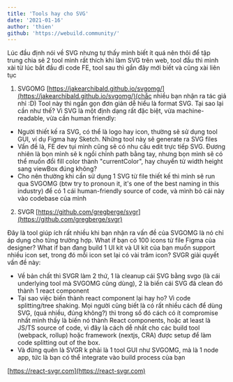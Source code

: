 ```yaml
---
title: 'Tools hay cho SVG'
date: '2021-01-16'
author: 'thien'
github: 'https://webuild.community/'
---
```


Lúc đầu định nói về SVG nhưng tự thấy mình biết ít quá nên thôi để tập trung chia sẻ 2 tool mình rất thích khi làm SVG trên web, tool đầu thì mình xài từ lúc bắt đầu đi code FE, tool sau thì gần đây mới biết và cũng xài liên tục

1. SVGOMG [https://jakearchibald.github.io/svgomg/](https://jakearchibald.github.io/svgomg/)(chắc nhiều bạn nhận ra tác giả nhỉ :D)
Tool này thì ngắn gọn đơn giản dễ hiểu là format SVG. Tại sao lại cần như thế? Vì SVG là một định dạng rất đặc biệt, vừa machine-readable, vừa cần human friendly:
- Người thiết kế ra SVG, có thể là logo hay icon, thường sẽ sử dụng tool GUI, ví dụ Figma hay Sketch. Những tool này sẽ generate ra SVG files
- Vấn đề là, FE dev tụi mình cũng sẽ có nhu cầu edit trực tiếp SVG. Đương nhiên là bọn mình sẽ k ngồi chỉnh path bằng tay, nhưng bọn mình sẽ có thể muốn đổi fill color thành "currentColor", hay chuyển từ width height sang viewBox đúng không?
- Cho nên thường khi cần sử dụng 1 SVG từ file thiết kế thì mình sẽ run qua SVGOMG (btw try to pronoun it, it's one of the best naming in this industry) để có 1 cái human-friendly source of code, và mình bỏ cái này vào codebase của mình
2. SVGR [https://github.com/gregberge/svgr](https://github.com/gregberge/svgr)

Đây là tool giúp ích rất nhiều khi bạn nhận ra vấn đề của SVGOMG là nó chỉ áp dụng cho từng trường hợp. What if bạn có 100 icons từ file Figma của designer? What if bạn đang build 1 UI kit và UI kit của bạn muốn support nhiều icon set, trong đó mỗi icon set lại có vài trăm icon? SVGR giải quyết vấn đề này:
- Về bản chất thì SVGR làm 2 thứ, 1 là cleanup cái SVG bằng svgo (là cái underlying tool mà SVGOMG cũng dùng), 2 là biến cái SVG đã clean đó thành 1 react component
- Tại sao việc biến thành react component lại hay ho? Vì code splitting/tree shaking. Mọi người cũng biết là có rất nhiều cách để dùng SVG, (quá nhiều, đúng không?) thì trong số đó cách có ít compromise nhất mình thấy là biến nó thành React components, hoặc at least là JS/TS source of code, vì đây là cách dễ nhất cho các build tool (webpack, rollup) hoặc framework (nextjs, CRA) được setup để làm code splitting out of the box.
- Và đừng quên là SVGR k phải là 1 tool GUI như SVGOMG, mà là 1 node app, tức là bạn có thể integrate vào build process của bạn

[https://react-svgr.com](https://react-svgr.com)